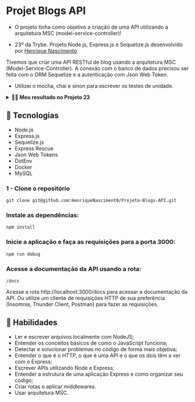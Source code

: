 # Projet Blogs API

* O projeto tinha como objetivo a criação de uma API utilizando a arquitetura MSC (model-service-controller)!

* 23º da Trybe. Projeto Node.js, Express.js e Sequelize.js desenvolvido por [Henrique Nascimento](https://www.linkedin.com/in/henriquen-dev/)

Tivemos que criar uma API RESTful de blog usando a arquitetura MSC (Model-Service-Controller). A conexão com o banco de dados precisou ser feita com o ORM Sequelize e a autenticação com Json Web Token.

* Utilizei o mocha, chai e sinon para escrever os testes de unidade.

<details>
  <summary><strong>👨‍💻 Meu resultado no Projeto 23</strong></summary><br />
<img src="./public/store-manager.png"/>
</details>

## 🚀 Tecnologias

* Node.js
* Express.js
* Sequelize.js
* Express Rescue
* Json Web Tokens
* DotEnv
* Docker
* MySQL

### 1 - Clone o repositório
```
git clone git@github.com:HenriqueNasciment0/Projeto-Blogs-API.git
```

### Instale as dependências:
```
npm install
```

### Inicie a aplicação e faça as requisições para a porta 3000:

```
npm run debug
```

### Acesse a documentação da API usando a rota:
```
/docs
```
Acesse a rota http://localhost:3000/docs para acessar a documentação da API. Ou utilize um cliente de requisições HTTP de sua preferência (Insomnia, Thunder Client, Postman) para fazer as requisições.

## 🚀 Habilidades


* Ler e escrever arquivos localmente com NodeJS;
* Entender os conceitos básicos de como o JavaScript funciona;
* Detectar e solucionar problemas no código de forma mais objetiva;
* Entender o que é o HTTP, o que é uma API e o que os dois têm a ver com o Express;
* Escrever APIs utilizando Node e Express;
* Entender a estrutura de uma aplicação Express e como organizar seu código;
* Criar rotas e aplicar middlewares.
* Usar arquitetura MSC.

